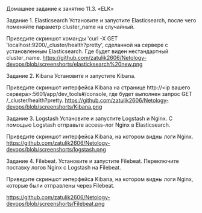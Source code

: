 Домашнее задание к занятию 11.3. «ELK»


Задание 1. Elasticsearch
Установите и запустите Elasticsearch, после чего поменяйте параметр cluster_name на случайный.


Приведите скриншот команды 'curl -X GET 'localhost:9200/_cluster/health?pretty', сделанной на сервере с установленным Elasticsearch. Где будет виден нестандартный cluster_name.
https://github.com/zatulik2606/Netology-devops/blob/screenshorts/elasticksearch%20new.png

Задание 2. Kibana
Установите и запустите Kibana.

Приведите скриншот интерфейса Kibana на странице http://<ip вашего сервера>:5601/app/dev_tools#/console, где будет выполнен запрос GET /_cluster/health?pretty.
https://github.com/zatulik2606/Netology-devops/blob/screenshorts/Kibana.png

Задание 3. Logstash
Установите и запустите Logstash и Nginx. С помощью Logstash отправьте access-лог Nginx в Elasticsearch.

Приведите скриншот интерфейса Kibana, на котором видны логи Nginx.
https://github.com/zatulik2606/Netology-devops/blob/screenshorts/logstash.png

Задание 4. Filebeat.
Установите и запустите Filebeat. Переключите поставку логов Nginx с Logstash на Filebeat.

Приведите скриншот интерфейса Kibana, на котором видны логи Nginx, которые были отправлены через Filebeat.

https://github.com/zatulik2606/Netology-devops/blob/screenshorts/Filebeat.png

